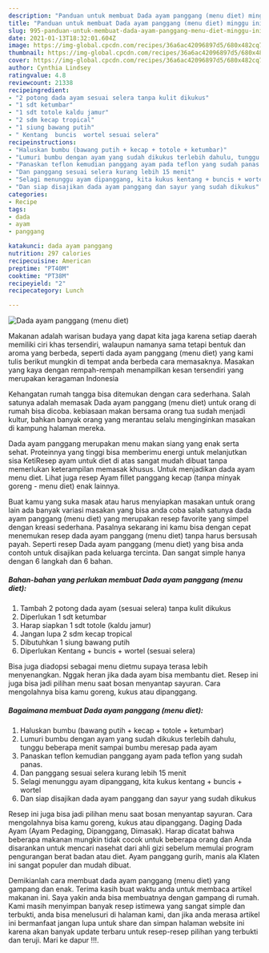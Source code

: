 ```yaml
---
description: "Panduan untuk membuat Dada ayam panggang (menu diet) minggu ini"
title: "Panduan untuk membuat Dada ayam panggang (menu diet) minggu ini"
slug: 995-panduan-untuk-membuat-dada-ayam-panggang-menu-diet-minggu-ini
date: 2021-01-13T18:32:01.604Z
image: https://img-global.cpcdn.com/recipes/36a6ac42096897d5/680x482cq70/dada-ayam-panggang-menu-diet-foto-resep-utama.jpg
thumbnail: https://img-global.cpcdn.com/recipes/36a6ac42096897d5/680x482cq70/dada-ayam-panggang-menu-diet-foto-resep-utama.jpg
cover: https://img-global.cpcdn.com/recipes/36a6ac42096897d5/680x482cq70/dada-ayam-panggang-menu-diet-foto-resep-utama.jpg
author: Cynthia Lindsey
ratingvalue: 4.8
reviewcount: 21338
recipeingredient:
- "2 potong dada ayam sesuai selera tanpa kulit dikukus"
- "1 sdt ketumbar"
- "1 sdt totole kaldu jamur"
- "2 sdm kecap tropical"
- "1 siung bawang putih"
- " Kentang  buncis  wortel sesuai selera"
recipeinstructions:
- "Haluskan bumbu (bawang putih + kecap + totole + ketumbar)"
- "Lumuri bumbu dengan ayam yang sudah dikukus terlebih dahulu, tunggu beberapa menit sampai bumbu meresap pada ayam"
- "Panaskan teflon kemudian panggang ayam pada teflon yang sudah panas."
- "Dan panggang sesuai selera kurang lebih 15 menit"
- "Selagi menunggu ayam dipanggang, kita kukus kentang + buncis + wortel"
- "Dan siap disajikan dada ayam panggang dan sayur yang sudah dikukus"
categories:
- Recipe
tags:
- dada
- ayam
- panggang

katakunci: dada ayam panggang 
nutrition: 297 calories
recipecuisine: American
preptime: "PT40M"
cooktime: "PT38M"
recipeyield: "2"
recipecategory: Lunch

---
```



![Dada ayam panggang (menu diet)](https://img-global.cpcdn.com/recipes/36a6ac42096897d5/680x482cq70/dada-ayam-panggang-menu-diet-foto-resep-utama.jpg)

Makanan adalah warisan budaya yang dapat kita jaga karena setiap daerah memiliki ciri khas tersendiri, walaupun namanya sama tetapi bentuk dan aroma yang berbeda, seperti dada ayam panggang (menu diet) yang kami tulis berikut mungkin di tempat anda berbeda cara memasaknya. Masakan yang kaya dengan rempah-rempah menampilkan kesan tersendiri yang merupakan keragaman Indonesia

Kehangatan rumah tangga bisa ditemukan dengan cara sederhana. Salah satunya adalah memasak Dada ayam panggang (menu diet) untuk orang di rumah bisa dicoba. kebiasaan makan bersama orang tua sudah menjadi kultur, bahkan banyak orang yang merantau selalu menginginkan masakan di kampung halaman mereka.

Dada ayam panggang merupakan menu makan siang yang enak serta sehat. Proteinnya yang tinggi bisa memberimu energi untuk melanjutkan sisa KetiResep ayam untuk diet di atas sangat mudah dibuat tanpa memerlukan keterampilan memasak khusus. Untuk menjadikan dada ayam menu diet. Lihat juga resep Ayam fillet panggang kecap (tanpa minyak goreng - menu diet) enak lainnya.

Buat kamu yang suka masak atau harus menyiapkan masakan untuk orang lain ada banyak variasi masakan yang bisa anda coba salah satunya dada ayam panggang (menu diet) yang merupakan resep favorite yang simpel dengan kreasi sederhana. Pasalnya sekarang ini kamu bisa dengan cepat menemukan resep dada ayam panggang (menu diet) tanpa harus bersusah payah.
Seperti resep Dada ayam panggang (menu diet) yang bisa anda contoh untuk disajikan pada keluarga tercinta. Dan sangat simple hanya dengan 6 langkah dan 6 bahan.


<!--inarticleads1-->

##### Bahan-bahan yang perlukan membuat Dada ayam panggang (menu diet):

1. Tambah 2 potong dada ayam (sesuai selera) tanpa kulit dikukus
1. Diperlukan 1 sdt ketumbar
1. Harap siapkan 1 sdt totole (kaldu jamur)
1. Jangan lupa 2 sdm kecap tropical
1. Dibutuhkan 1 siung bawang putih
1. Diperlukan  Kentang + buncis + wortel (sesuai selera)


Bisa juga diadopsi sebagai menu dietmu supaya terasa lebih menyenangkan. Nggak heran jika dada ayam bisa membantu diet. Resep ini juga bisa jadi pilihan menu saat bosan menyantap sayuran. Cara mengolahnya bisa kamu goreng, kukus atau dipanggang. 

<!--inarticleads2-->

##### Bagaimana membuat  Dada ayam panggang (menu diet):

1. Haluskan bumbu (bawang putih + kecap + totole + ketumbar)
1. Lumuri bumbu dengan ayam yang sudah dikukus terlebih dahulu, tunggu beberapa menit sampai bumbu meresap pada ayam
1. Panaskan teflon kemudian panggang ayam pada teflon yang sudah panas.
1. Dan panggang sesuai selera kurang lebih 15 menit
1. Selagi menunggu ayam dipanggang, kita kukus kentang + buncis + wortel
1. Dan siap disajikan dada ayam panggang dan sayur yang sudah dikukus


Resep ini juga bisa jadi pilihan menu saat bosan menyantap sayuran. Cara mengolahnya bisa kamu goreng, kukus atau dipanggang. Daging Dada Ayam (Ayam Pedaging, Dipanggang, Dimasak). Harap dicatat bahwa beberapa makanan mungkin tidak cocok untuk beberapa orang dan Anda disarankan untuk mencari nasehat dari ahli gizi sebelum memulai program pengurangan berat badan atau diet. Ayam panggang gurih, manis ala Klaten ini sangat populer dan mudah dibuat. 

Demikianlah cara membuat dada ayam panggang (menu diet) yang gampang dan enak. Terima kasih buat waktu anda untuk membaca artikel makanan ini. Saya yakin anda bisa membuatnya dengan gampang di rumah. Kami masih menyimpan banyak resep istimewa yang sangat simple dan terbukti, anda bisa menelusuri di halaman kami, dan jika anda merasa artikel ini bermanfaat jangan lupa untuk share dan simpan halaman website ini karena akan banyak update terbaru untuk resep-resep pilihan yang terbukti dan teruji. Mari ke dapur !!!. 
